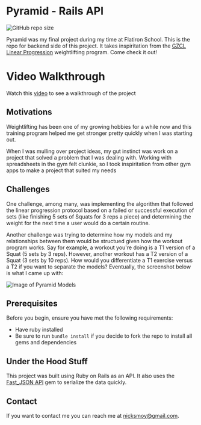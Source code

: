 # Pyramid - Rails API

<!--- These are examples. See https://shields.io for others or to customize this set of shields. You might want to include dependencies, project status and licence info here --->
![GitHub repo size](https://img.shields.io/github/repo-size/ohnickmoy/Pyramid_Backend)

Pyramid was my final project during my time at Flatiron School. This is the repo for backend side of this project. It takes inspiritation from the [GZCL Linear Progression](http://swoleateveryheight.blogspot.com/2014/07/the-gzcl-method-simplified_13.html) weightlifting program. Come check it out!

# Video Walkthrough

Watch this [video](https://www.youtube.com/watch?v=-inkiHxGZGI&t=7s) to see a walkthrough of the project

##  Motivations

Weightlifting has been one of my growing hobbies for a while now and this training program helped me get stronger pretty quickly when I was starting out. 

When I was mulling over project ideas, my gut instinct was work on a project that solved a problem that I was dealing with. Working with spreadsheets in the gym felt clunkie, so I took inspiritation from other gym apps to make a project that suited my needs 

## Challenges

One challenge, among many, was implementing the algorithm that followed the linear progression protocol based on a failed or successful execution of sets (like finishing 5 sets of Squats for 3 reps a piece) and determining the weight for the next time a user would do a certain routine. 

Another challenge was trying to determine how my models and my relationships between them would be structued given how the workout program works. Say for example, a workout you're doing is a T1 version of a Squat (5 sets by 3 reps). However, another workout has a T2 version of a Squat (3 sets by 10 reps). How would you differentiate a T1 exercise versus a T2 if you want to separate the models? Eventually, the screenshot below is what I came up with: 

![Image of Pyramid Models](https://i.ibb.co/dMychwB/Pyramid-Database-ER-Diagram-Crow-s-Foot.jpg)

## Prerequisites

Before you begin, ensure you have met the following requirements:
* Have ruby installed
* Be sure to run `bundle install` if you decide to fork the repo to install all gems and dependencies

## Under the Hood Stuff

This project was built using Ruby on Rails as an API. It also uses the [Fast_JSON API](https://github.com/Netflix/fast_jsonapi) gem to serialize the data quickly. 

## Contact

If you want to contact me you can reach me at <nicksmoy@gmail.com>.

